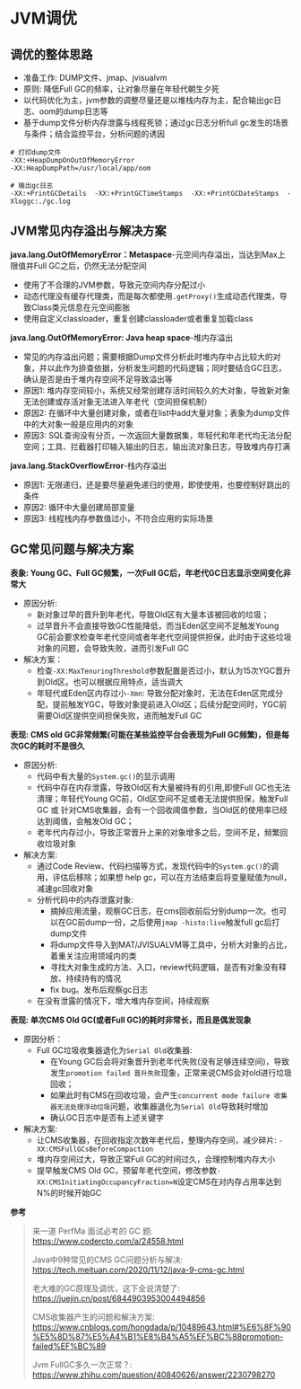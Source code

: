 # JVM调优

## 调优的整体思路

- 准备工作: DUMP文件、jmap、jvisualvm
- 原则: 降低Full GC的频率，让对象尽量在年轻代朝生夕死
- 以代码优化为主，jvm参数的调整尽量还是以堆栈内存为主，配合输出gc日志、oom的dump日志等
- 基于dump文件分析内存泄露与线程死锁；通过gc日志分析full gc发生的场景与条件；结合监控平台，分析问题的诱因

```shell
# 打印dump文件
-XX:+HeapDumpOnOutOfMemoryError  
-XX:HeapDumpPath=/usr/local/app/oom

# 输出gc日志
-XX:+PrintGCDetails  -XX:+PrintGCTimeStamps  -XX:+PrintGCDateStamps  -Xloggc:./gc.log
```

## JVM常见内存溢出与解决方案

**java.lang.OutOfMemoryError：Metaspace**-元空间内存溢出，当达到Max上限值并Full GC之后，仍然无法分配空间
- 使用了不合理的JVM参数，导致元空间内存分配过小
- 动态代理没有缓存代理类，而是每次都使用`.getProxy()`生成动态代理类，导致Class类元信息在元空间膨胀
- 使用自定义classloader，重复创建classloader或者重复加载class

**java.lang.OutOfMemoryError: Java heap space**-堆内存溢出
- 常见的内存溢出问题；需要根据Dump文件分析此时堆内存中占比较大的对象，并以此作为排查依据，分析发生问题的代码逻辑；同时要结合GC日志，确认是否是由于堆内存空间不足导致溢出等
- 原因1: 堆内存空间较小，系统又经常创建存活时间较久的大对象，导致新对象无法创建或存活对象无法进入年老代（空间担保机制）
- 原因2: 在循环中大量创建对象，或者在list中add大量对象；表象为dump文件中的大对象一般是应用内的对象
- 原因3: SQL查询没有分页，一次返回大量数据集，年轻代和年老代均无法分配空间；工具、拦截器打印输入输出的日志，输出流对象日志，导致堆内存打满

**java.lang.StackOverflowError**-栈内存溢出
- 原因1: 无限递归，还是要尽量避免递归的使用，即使使用，也要控制好跳出的条件
- 原因2: 循环中大量创建局部变量
- 原因3: 线程栈内存参数值过小，不符合应用的实际场景

## GC常见问题与解决方案
**表象: Young GC、Full GC频繁，一次Full GC后，年老代GC日志显示空间变化非常大**
- 原因分析: 
  - 新对象过早的晋升到年老代，导致Old区有大量本该被回收的垃圾；
  - 过早晋升不会直接导致GC性能降低，而当Eden区空间不足触发Young GC前会要求检查年老代空间或者年老代空间提供担保，此时由于这些垃圾对象的问题，会导致失败，进而引发Full GC
- 解决方案：
  - 检查`-XX:MaxTenuringThreshold`参数配置是否过小，默认为15次YGC晋升到Old区。也可以根据应用特点，适当调大
  - 年轻代或Eden区内存过小`-Xmn`: 导致分配对象时，无法在Eden区完成分配，提前触发YGC，导致对象提前进入Old区；后续分配空间时，YGC前需要Old区提供空间担保失败，进而触发Full GC

**表现: CMS old GC非常频繁(可能在某些监控平台会表现为Full GC频繁)，但是每次GC的耗时不是很久**
- 原因分析: 
  - 代码中有大量的```System.gc()```的显示调用
  - 代码中存在内存泄露，导致Old区有大量被持有的引用,即使Full GC也无法清理；年轻代Young GC前，Old区空间不足或者无法提供担保，触发Full GC 或 针对CMS收集器，会有一个回收阈值参数，当Old区的使用率已经达到阈值，会触发Old GC；
  - 老年代内存过小，导致正常晋升上来的对象增多之后，空间不足，频繁回收垃圾对象
- 解决方案:
  - 通过Code Review、代码扫描等方式，发现代码中的`System.gc()`的调用，评估后移除；如果想 help gc，可以在方法结束后将变量赋值为null，减速gc回收对象
  - 分析代码中的内存泄露对象:
    - 摘掉应用流量，观察GC日志，在cms回收前后分别dump一次。也可以在GC前dump一份，之后使用`jmap -histo:live`触发full gc后打dump文件
    - 将dump文件导入到MAT/JVISUALVM等工具中，分析大对象的占比，着重关注应用领域内的类
    - 寻找大对象生成的方法、入口，review代码逻辑，是否有对象没有释放、持续持有的情况
    - fix bug。发布后观察gc日志
  - 在没有泄露的情况下，增大堆内存空间，持续观察

**表现: 单次CMS Old GC(或者Full GC)的耗时非常长，而且是偶发现象**
- 原因分析：
  - Full GC垃圾收集器退化为`Serial Old`收集器: 
    - 在Young GC后会将对象晋升到老年代失败(没有足够连续空间)，导致发生`promotion failed 晋升失败`现象，正常来说CMS会对old进行垃圾回收；
    - 如果此时有CMS在回收垃圾，会产生`concurrent mode failure 收集器无法处理浮动垃圾`问题，收集器退化为`Serial Old`导致耗时增加
    - 确认GC日志中是否有上述关键字
- 解决方案:
  - 让CMS收集器，在回收指定次数年老代后，整理内存空间，减少碎片: `-XX:CMSFullGCsBeforeCompaction`
  - 堆内存空间过大，导致正常Full GC的时间过久，合理控制堆内存大小
  - 提早触发CMS Old GC，预留年老代空间，修改参数`-XX:CMSInitiatingOccupancyFraction=N`设定CMS在对内存占用率达到N%的时候开始GC

**参考**

> 来一道 PerfMa 面试必考的 GC 题: https://www.codercto.com/a/24558.html  
>
> Java中9种常见的CMS GC问题分析与解决: https://tech.meituan.com/2020/11/12/java-9-cms-gc.html 
>
> 老大难的GC原理及调优，这下全说清楚了: https://juejin.cn/post/6844903953004494856 
>
> CMS收集器产生的问题和解决方案: https://www.cnblogs.com/hongdada/p/10489643.html#%E6%8F%90%E5%8D%87%E5%A4%B1%E8%B4%A5%EF%BC%88promotion-failed%EF%BC%89
>
> Jvm FullGC多久一次正常？: https://www.zhihu.com/question/40840626/answer/2230798270